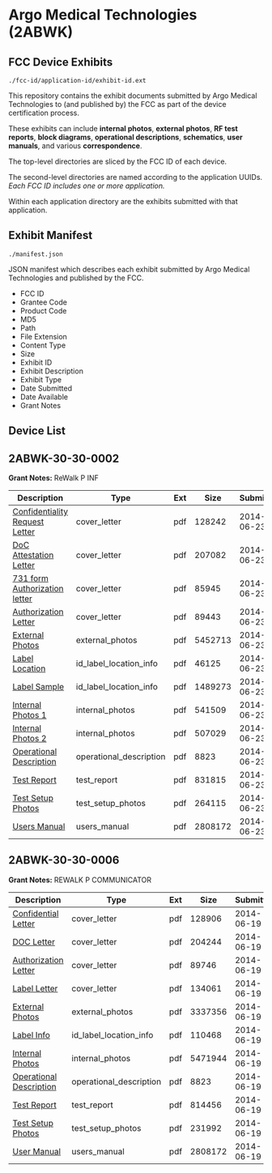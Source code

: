 # Argo Medical Technologies (2ABWK)
## FCC Device Exhibits

```
./fcc-id/application-id/exhibit-id.ext
```

This repository contains the exhibit documents submitted by Argo Medical Technologies to (and published by) the FCC as part of the device certification process.

These exhibits can include **internal photos**, **external photos**, **RF test reports**, **block diagrams**, **operational descriptions**, **schematics**, **user manuals**, and various **correspondence**.

The top-level directories are sliced by the FCC ID of each device.

The second-level directories are named according to the application UUIDs. *Each FCC ID includes one or more application.*

Within each application directory are the exhibits submitted with that application. 

## Exhibit Manifest

```
./manifest.json
```

JSON manifest which describes each exhibit submitted by Argo Medical Technologies and published by the FCC.

- FCC ID
- Grantee Code
- Product Code
- MD5
- Path
- File Extension
- Content Type
- Size
- Exhibit ID
- Exhibit Description
- Exhibit Type
- Date Submitted
- Date Available
- Grant Notes

## Device List
## 2ABWK-30-30-0002
**Grant Notes:** ReWalk P INF

| Description | Type | Ext | Size | Submitted | Available |
| ----------- | ---- | --- | ---- | --------- | --------- |
| [Confidentiality Request Letter](2ABWK-30-30-0002/18fbc20856f29afd0f8a50d44d7ced1a/2303190.pdf) | cover_letter | pdf | 128242 | 2014-06-23 | 2014-06-23 |
| [DoC Attestation Letter](2ABWK-30-30-0002/18fbc20856f29afd0f8a50d44d7ced1a/2303191.pdf) | cover_letter | pdf | 207082 | 2014-06-23 | 2014-06-23 |
| [731 form Authorization letter](2ABWK-30-30-0002/18fbc20856f29afd0f8a50d44d7ced1a/2303193.pdf) | cover_letter | pdf | 85945 | 2014-06-23 | 2014-06-23 |
| [Authorization Letter](2ABWK-30-30-0002/18fbc20856f29afd0f8a50d44d7ced1a/2303196.pdf) | cover_letter | pdf | 89443 | 2014-06-23 | 2014-06-23 |
| [External Photos](2ABWK-30-30-0002/18fbc20856f29afd0f8a50d44d7ced1a/2303192.pdf) | external_photos | pdf | 5452713 | 2014-06-23 | 2014-06-23 |
| [Label Location](2ABWK-30-30-0002/18fbc20856f29afd0f8a50d44d7ced1a/2303197.pdf) | id_label_location_info | pdf | 46125 | 2014-06-23 | 2014-06-23 |
| [Label Sample](2ABWK-30-30-0002/18fbc20856f29afd0f8a50d44d7ced1a/2303198.pdf) | id_label_location_info | pdf | 1489273 | 2014-06-23 | 2014-06-23 |
| [Internal Photos 1](2ABWK-30-30-0002/18fbc20856f29afd0f8a50d44d7ced1a/2303194.pdf) | internal_photos | pdf | 541509 | 2014-06-23 | 2014-06-23 |
| [Internal Photos 2](2ABWK-30-30-0002/18fbc20856f29afd0f8a50d44d7ced1a/2303195.pdf) | internal_photos | pdf | 507029 | 2014-06-23 | 2014-06-23 |
| [Operational Description](2ABWK-30-30-0002/18fbc20856f29afd0f8a50d44d7ced1a/2300430.pdf) | operational_description | pdf | 8823 | 2014-06-23 | 2014-06-23 |
| [Test Report](2ABWK-30-30-0002/18fbc20856f29afd0f8a50d44d7ced1a/2303200.pdf) | test_report | pdf | 831815 | 2014-06-23 | 2014-06-23 |
| [Test Setup Photos](2ABWK-30-30-0002/18fbc20856f29afd0f8a50d44d7ced1a/2303201.pdf) | test_setup_photos | pdf | 264115 | 2014-06-23 | 2014-06-23 |
| [Users Manual](2ABWK-30-30-0002/18fbc20856f29afd0f8a50d44d7ced1a/2300433.pdf) | users_manual | pdf | 2808172 | 2014-06-23 | 2014-06-23 |
## 2ABWK-30-30-0006
**Grant Notes:** REWALK P COMMUNICATOR

| Description | Type | Ext | Size | Submitted | Available |
| ----------- | ---- | --- | ---- | --------- | --------- |
| [Confidential Letter](2ABWK-30-30-0006/02626ae41a31f042c8e7f5abc14c0bb0/2300423.pdf) | cover_letter | pdf | 128906 | 2014-06-19 | 2014-06-19 |
| [DOC Letter](2ABWK-30-30-0006/02626ae41a31f042c8e7f5abc14c0bb0/2300424.pdf) | cover_letter | pdf | 204244 | 2014-06-19 | 2014-06-19 |
| [Authorization Letter](2ABWK-30-30-0006/02626ae41a31f042c8e7f5abc14c0bb0/2300427.pdf) | cover_letter | pdf | 89746 | 2014-06-19 | 2014-06-19 |
| [Label Letter](2ABWK-30-30-0006/02626ae41a31f042c8e7f5abc14c0bb0/2300428.pdf) | cover_letter | pdf | 134061 | 2014-06-19 | 2014-06-19 |
| [External Photos](2ABWK-30-30-0006/02626ae41a31f042c8e7f5abc14c0bb0/2300425.pdf) | external_photos | pdf | 3337356 | 2014-06-19 | 2014-06-19 |
| [Label Info](2ABWK-30-30-0006/02626ae41a31f042c8e7f5abc14c0bb0/2300429.pdf) | id_label_location_info | pdf | 110468 | 2014-06-19 | 2014-06-19 |
| [Internal Photos](2ABWK-30-30-0006/02626ae41a31f042c8e7f5abc14c0bb0/2300426.pdf) | internal_photos | pdf | 5471944 | 2014-06-19 | 2014-06-19 |
| [Operational Description](2ABWK-30-30-0006/02626ae41a31f042c8e7f5abc14c0bb0/2300430.pdf) | operational_description | pdf | 8823 | 2014-06-19 | 2014-06-19 |
| [Test Report](2ABWK-30-30-0006/02626ae41a31f042c8e7f5abc14c0bb0/2300431.pdf) | test_report | pdf | 814456 | 2014-06-19 | 2014-06-19 |
| [Test Setup Photos](2ABWK-30-30-0006/02626ae41a31f042c8e7f5abc14c0bb0/2300432.pdf) | test_setup_photos | pdf | 231992 | 2014-06-19 | 2014-06-19 |
| [User Manual](2ABWK-30-30-0006/02626ae41a31f042c8e7f5abc14c0bb0/2300433.pdf) | users_manual | pdf | 2808172 | 2014-06-19 | 2014-06-19 |
